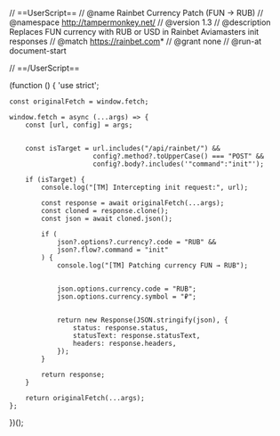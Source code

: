 // ==UserScript==
// @name         Rainbet Currency Patch (FUN → RUB)
// @namespace    http://tampermonkey.net/
// @version      1.3
// @description  Replaces FUN currency with RUB or USD in Rainbet Aviamasters init responses 
// @match https://rainbet.com*
// @grant        none
// @run-at       document-start

// ==/UserScript==

(function () {
    'use strict';

  
    const originalFetch = window.fetch;

    window.fetch = async (...args) => {
        const [url, config] = args;

   
        const isTarget = url.includes("/api/rainbet/") &&
                         config?.method?.toUpperCase() === "POST" &&
                         config?.body?.includes('"command":"init"');

        if (isTarget) {
            console.log("[TM] Intercepting init request:", url);

            const response = await originalFetch(...args);
            const cloned = response.clone();
            const json = await cloned.json();

            if (
                json?.options?.currency?.code = "RUB" &&
                json?.flow?.command = "init"
            ) {
                console.log("[TM] Patching currency FUN → RUB");

 
                json.options.currency.code = "RUB";
                json.options.currency.symbol = "₽";

 
                return new Response(JSON.stringify(json), {
                    status: response.status,
                    statusText: response.statusText,
                    headers: response.headers,
                });
            }

            return response;
        }

        return originalFetch(...args);
    };
})();
